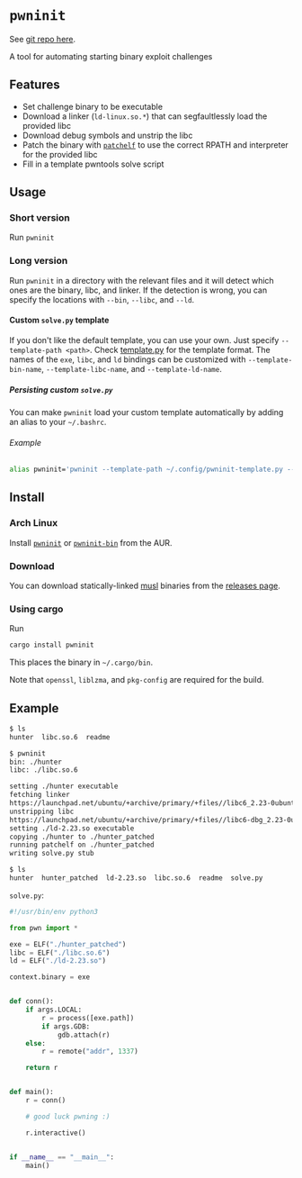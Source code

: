 # `pwninit`

See [git repo here](https://github.com/io12/pwninit).

A tool for automating starting binary exploit challenges

## Features

- Set challenge binary to be executable
- Download a linker (`ld-linux.so.*`) that can segfaultlessly load the provided libc
- Download debug symbols and unstrip the libc
- Patch the binary with [`patchelf`](https://github.com/NixOS/patchelf) to use
  the correct RPATH and interpreter for the provided libc
- Fill in a template pwntools solve script

## Usage

### Short version

Run `pwninit`

### Long version

Run `pwninit` in a directory with the relevant files and it will detect which ones are the binary, libc, and linker. 
If the detection is wrong, you can specify the locations with `--bin`, `--libc`, and `--ld`.

#### Custom `solve.py` template

If you don't like the default template, you can use your own. Just specify `--template-path <path>`. 
Check [template.py](https://github.com/io12/pwninit/blob/master/src/template.py) for the template format. 
The names of the `exe`, `libc`, and `ld` bindings can be customized with `--template-bin-name`, `--template-libc-name`, 
and `--template-ld-name`.

##### Persisting custom `solve.py`

You can make `pwninit` load your custom template automatically by adding an alias to your `~/.bashrc`.

###### Example

```bash
alias pwninit='pwninit --template-path ~/.config/pwninit-template.py --template-bin-name e'
```

## Install

### Arch Linux

Install [`pwninit`](https://aur.archlinux.org/packages/pwninit/) or
[`pwninit-bin`](https://aur.archlinux.org/packages/pwninit-bin/) from the AUR.

### Download

You can download statically-linked [musl](https://www.musl-libc.org/)
binaries from the [releases page](https://github.com/io12/pwninit/releases).

### Using cargo

Run

```sh
cargo install pwninit
```

This places the binary in `~/.cargo/bin`.

Note that `openssl`, `liblzma`, and `pkg-config` are required for the build.

## Example

```sh
$ ls
hunter  libc.so.6  readme

$ pwninit
bin: ./hunter
libc: ./libc.so.6

setting ./hunter executable
fetching linker
https://launchpad.net/ubuntu/+archive/primary/+files//libc6_2.23-0ubuntu10_i386.deb
unstripping libc
https://launchpad.net/ubuntu/+archive/primary/+files//libc6-dbg_2.23-0ubuntu10_i386.deb
setting ./ld-2.23.so executable
copying ./hunter to ./hunter_patched
running patchelf on ./hunter_patched
writing solve.py stub

$ ls
hunter	hunter_patched	ld-2.23.so  libc.so.6  readme  solve.py
```

`solve.py`:

```python
#!/usr/bin/env python3

from pwn import *

exe = ELF("./hunter_patched")
libc = ELF("./libc.so.6")
ld = ELF("./ld-2.23.so")

context.binary = exe


def conn():
    if args.LOCAL:
        r = process([exe.path])
        if args.GDB:
            gdb.attach(r)
    else:
        r = remote("addr", 1337)

    return r


def main():
    r = conn()

    # good luck pwning :)

    r.interactive()


if __name__ == "__main__":
    main()
```